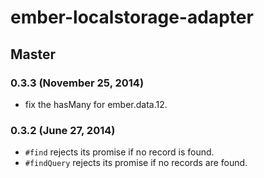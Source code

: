 # ember-localstorage-adapter

## Master

### 0.3.3 (November 25, 2014)
* fix the hasMany for ember.data.12.

### 0.3.2 (June 27, 2014)

* `#find` rejects its promise if no record is found.
* `#findQuery` rejects its promise if no records are found.
